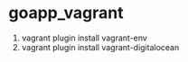 # goapp_vagrant
1) vagrant plugin install vagrant-env
2) vagrant plugin install vagrant-digitalocean
